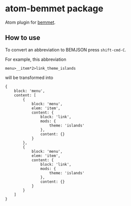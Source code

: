 # atom-bemmet package

Atom plugin for [bemmet](https://github.com/tadatuta/bemmet).

## How to use

To convert an abbreviation to BEMJSON press `shift-cmd-C`.

For example, this abbreviation

```
menu>__item*2>link_theme_islands
```

will be transformed into

```
{
    block: 'menu',
    content: [
        {
            block: 'menu',
            elem: 'item',
            content: {
                block: 'link',
                mods: {
                    theme: 'islands'
                },
                content: {}
            }
        },
        {
            block: 'menu',
            elem: 'item',
            content: {
                block: 'link',
                mods: {
                    theme: 'islands'
                },
                content: {}
            }
        }
    ]
}
```
